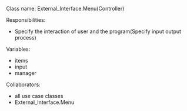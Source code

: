 Class name: External_Interface.Menu(Controller)

Responsibilities:
* Specify the interaction of user and the program(Specify input output process)

Variables:
* items
* input
* manager

Collaborators:
* all use case classes
* External_Interface.Menu
